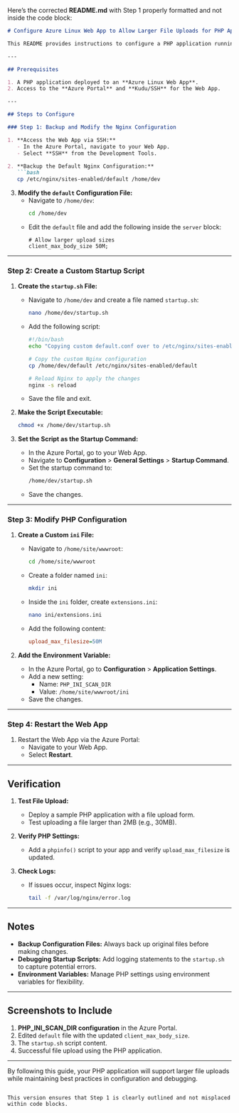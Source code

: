 Here’s the corrected **README.md** with Step 1 properly formatted and not inside the code block:

```markdown
# Configure Azure Linux Web App to Allow Larger File Uploads for PHP Applications

This README provides instructions to configure a PHP application running in an Azure Linux Web App to support larger file uploads. The setup includes customizing Nginx and PHP configurations.

---

## Prerequisites

1. A PHP application deployed to an **Azure Linux Web App**.
2. Access to the **Azure Portal** and **Kudu/SSH** for the Web App.

---

## Steps to Configure

### Step 1: Backup and Modify the Nginx Configuration

1. **Access the Web App via SSH:**
   - In the Azure Portal, navigate to your Web App.
   - Select **SSH** from the Development Tools.

2. **Backup the Default Nginx Configuration:**
   ```bash
   cp /etc/nginx/sites-enabled/default /home/dev
   ```

3. **Modify the `default` Configuration File:**
   - Navigate to `/home/dev`:
     ```bash
     cd /home/dev
     ```
   - Edit the `default` file and add the following inside the `server` block:
     ```nginx
     # Allow larger upload sizes
     client_max_body_size 50M;
     ```

---

### Step 2: Create a Custom Startup Script

1. **Create the `startup.sh` File:**
   - Navigate to `/home/dev` and create a file named `startup.sh`:
     ```bash
     nano /home/dev/startup.sh
     ```
   - Add the following script:
     ```bash
     #!/bin/bash
     echo "Copying custom default.conf over to /etc/nginx/sites-enabled/default"

     # Copy the custom Nginx configuration
     cp /home/dev/default /etc/nginx/sites-enabled/default

     # Reload Nginx to apply the changes
     nginx -s reload
     ```
   - Save the file and exit.

2. **Make the Script Executable:**
   ```bash
   chmod +x /home/dev/startup.sh
   ```

3. **Set the Script as the Startup Command:**
   - In the Azure Portal, go to your Web App.
   - Navigate to **Configuration** > **General Settings** > **Startup Command**.
   - Set the startup command to:
     ```bash
     /home/dev/startup.sh
     ```
   - Save the changes.

---

### Step 3: Modify PHP Configuration

1. **Create a Custom `ini` File:**
   - Navigate to `/home/site/wwwroot`:
     ```bash
     cd /home/site/wwwroot
     ```
   - Create a folder named `ini`:
     ```bash
     mkdir ini
     ```
   - Inside the `ini` folder, create `extensions.ini`:
     ```bash
     nano ini/extensions.ini
     ```
   - Add the following content:
     ```ini
     upload_max_filesize=50M
     ```

2. **Add the Environment Variable:**
   - In the Azure Portal, go to **Configuration** > **Application Settings**.
   - Add a new setting:
     - Name: `PHP_INI_SCAN_DIR`
     - Value: `/home/site/wwwroot/ini`
   - Save the changes.

---

### Step 4: Restart the Web App

1. Restart the Web App via the Azure Portal:
   - Navigate to your Web App.
   - Select **Restart**.

---

## Verification

1. **Test File Upload:**
   - Deploy a sample PHP application with a file upload form.
   - Test uploading a file larger than 2MB (e.g., 30MB).

2. **Verify PHP Settings:**
   - Add a `phpinfo()` script to your app and verify `upload_max_filesize` is updated.

3. **Check Logs:**
   - If issues occur, inspect Nginx logs:
     ```bash
     tail -f /var/log/nginx/error.log
     ```

---

## Notes

- **Backup Configuration Files:** Always back up original files before making changes.
- **Debugging Startup Scripts:** Add logging statements to the `startup.sh` to capture potential errors.
- **Environment Variables:** Manage PHP settings using environment variables for flexibility.

---

## Screenshots to Include

1. **PHP_INI_SCAN_DIR configuration** in the Azure Portal.
2. Edited `default` file with the updated `client_max_body_size`.
3. The `startup.sh` script content.
4. Successful file upload using the PHP application.

---

By following this guide, your PHP application will support larger file uploads while maintaining best practices in configuration and debugging.
```

This version ensures that Step 1 is clearly outlined and not misplaced within code blocks.